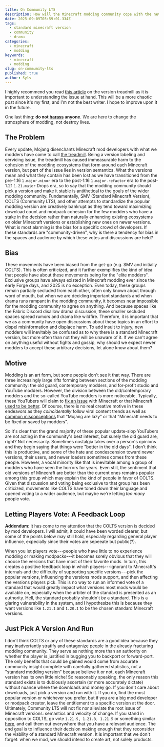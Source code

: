 ```yaml
---
title: On Community LTS
description: How will the Minecraft modding community cope with the never-ending cycle of breaking updates? Most certainly not with standards.
date: 2025-09-09T05:59:01.334Z
tags:
  - standard minecraft version
  - community
  - drama
categories:
  - minecraft
  - modding
keywords:
  - minecraft
  - modding
slug: on-community-lts
published: true
author: Sylv
---
```


I highly recommend you read [this article](https://notes.highlysuspect.agency/blog/the_treadmill/) on the version treadmill as it is important to understanding the issue at hand. This will be a more chaotic post since it's my first, and I'm not the best writer. I hope to improve upon it in the future.

One last thing: **do not [harass](https://en.wikipedia.org/wiki/Harassment) anyone.** We are here to change the atmosphere of modding, not destroy lives.

## The Problem
Every update, Mojang disenchants Minecraft mod developers with what we modders have come to call [the treadmill](https://notes.highlysuspect.agency/blog/the_treadmill/). Being a version labeling and servicing issue, the treadmill has caused immeasurable harm to the cohesion of the modding ecosystems that form around each Minecraft version, but part of the issue lies in version semantics. What the versions mean and what they contain has been lost as we have transitioned from the pre-1.16 `1.major.minor` era to the post-1.16 `1.major.refactor` era to the post-1.21 `1.21.major` Drops era, so to say that the modding community should pick a version and make it stable is antithetical to the goals of the wider modding community. Fundamentally, SMV (Standard Minecraft Version), COLTS (Community LTS), and other attempts to standardize the popular modding version are creatively bankrupt as they tend toward maximizing download count and modpack cohesion for the few modders who have a stake in the decision rather than naturally enhancing existing ecosystems on older Minecraft versions or establishing new ones on newer versions. What is most alarming is the bias for a specific crowd of developers. If these standards are "community-driven", why is there a tendency for bias in the spaces and audience by which these votes and discussions are held?

## Bias
These movements have been biased from the get-go (e.g. SMV and initially COLTS). This is often criticized, and it further exemplifies the kind of idea that people have about these movements being for the "elite modders". Exclusive groups have always existed in Minecraft modding ever since the early Forge days, and 2025 is no exception. Even today, these groups remain partially secluded from each other, often only known about through word of mouth, but when we are deciding important standards and when drama runs rampant in the modding community, it becomes near impossible for the modding community to agree on anything. And because spaces like the Fabric Discord disallow drama discussion, these smaller secluded spaces spread rumors and drama like wildfire. Therefore, it is important that we as a community have open discussions about these topics in an effort to dispel misinformation and displace harm. To add insult to injury, new modders will inevitably be confused as to why there is a standard Minecraft version, but more often than not they will be unaware of it. If we can't agree on anything useful without fights and gossip, why should we expect newer modders to accept these arbitrary decisions, let alone know about them?

## Motive
Modding is an art form, but some people don't see it that way. There are three increasingly large rifts forming between sections of the modding community: the old guard, contemporary modders, and for-profit studio and YouTube modders. However, the division between the old/contemporary modders and the so-called YouTube modders is more noticeable. Typically, these YouTubers will claim to [fix an issue](https://www.youtube.com/watch?v=eiiys_JDNY8) with Minecraft or that Minecraft [used to be better](https://www.youtube.com/watch?v=bxxNj2Hhevk). Of course, there is no real creative motive in these endeavors as they *coincidentally* follow viral content trends as well as [common misconceptions](https://www.youtube.com/watch?v=4kTFVsrCbqQ) that "Mojang are lazy" or that "Minecraft needs to be fixed or saved by modders".

So it's clear that the grand majority of these popular update-slop YouTubers are not acting in the community's best interest, but surely the old guard are, right? Not necessarily. Sometimes nostalgia takes over a person's opinions and they begin saying that things were "better in the old days". I don't think this is productive, and some of the hate and condescension toward newer versions, their users, and newer loaders sometimes comes from these people. However, a vocal minority like that is inevitable among a group of modders who have seen the horrors for years. Even still, the sentiment that old versions of Minecraft are better than the current ones remains popular among this group which may explain the kind of people in favor of COLTS. Given that discussion and voting being exclusive to that group has been criticized, movements like COLTS have toned down their language and opened voting to a wider audience, but maybe we're letting *too many* people vote.

## Letting Players Vote: A Feedback Loop
**Addendum**: It has come to my attention that the COLTS version is decided by mod developers. I will admit, it could have been worded clearer, but some of the points below may still hold, especially regarding general player influence, expecially since their votes are sepeeate but public(?).

When you let players vote---people who have little to no experience modding or making modpacks---it becomes sorely obvious that they will choose the versions that have most of their favorite mods. In turn, this creates a positive feedback loop in which players---ignorant to Minecraft's internals and the difficulty of supporting specific versions---pick the popular versions, influencing the versions mods support, and then affecting the versions players pick. This is no way to run an informed vote of a standard that would greatly impact what versions most mods would be available on, especially when the arbiter of the standard is presented as an authority. Hell, the standard probably shouldn't *be* a standard. This is a glaring vulnerability in the system, and I hypothesize this is because they want versions like `1.21.1` and `1.20.1` to be the chosen standard Minecraft versions.

## Just Pick A Version And Run
I don't think COLTS or any of these standards are a good idea because they may inadvertantly stratify and antagonize people in the already fracturing modding community. They serve as nothing more than an authority on whether the player is justified in bugging you to backport or forward-port. The only benefits that could be gained would come from accurate community insight complete with carefully gathered statistics, not a "standard modding version" because believe it or not, each Minecraft version has its own little niche! So reasonably speaking, the only reason this standard exists is to dubiously ascertain (or more accurately dictate) without nuance where the downloads and money go. If you don't care about downloads, just pick a version and run with it. If you do, find the most popular version or whichever you prefer, but if you are a big mod developer or modpack creator, leave the entitlement to a specific version at the door. Ultimately, Community LTS will not fix nor alleviate the root issue of Minecraft versions: semantics and velocity of change. If you stand in opposition to COLTS, go vote `1.21.9, 1.21.8, 1.21.5` or something similar [here](https://thepansmith.github.io/colts/2025/), and call them out everywhere that you have a relevant audience. The end goal is to influence their decision making enough that they reconsider the viability of a standard Minecraft version. It is important that we don't forget: when we mod, we should intend to create art, not solely products.

